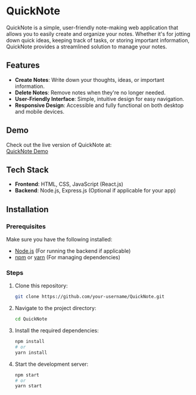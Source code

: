 # QuickNote

QuickNote is a simple, user-friendly note-making web application that allows you to easily create and organize your notes. Whether it's for jotting down quick ideas, keeping track of tasks, or storing important information, QuickNote provides a streamlined solution to manage your notes.

## Features

- **Create Notes**: Write down your thoughts, ideas, or important information.
- **Delete Notes**: Remove notes when they're no longer needed.
- **User-Friendly Interface**: Simple, intuitive design for easy navigation.
- **Responsive Design**: Accessible and fully functional on both desktop and mobile devices.

## Demo

Check out the live version of QuickNote at:  
[QuickNote Demo](https://quicknote-web.netlify.app/)

## Tech Stack

- **Frontend**: HTML, CSS, JavaScript (React.js)
- **Backend**: Node.js, Express.js (Optional if applicable for your app)

## Installation

### Prerequisites

Make sure you have the following installed:

- [Node.js](https://nodejs.org/) (For running the backend if applicable)
- [npm](https://www.npmjs.com/) or [yarn](https://yarnpkg.com/) (For managing dependencies)

### Steps

1. Clone this repository:

   ```bash
   git clone https://github.com/your-username/QuickNote.git
   ```

2. Navigate to the project directory:

    ```bash
    cd QuickNote
    ```

3. Install the required dependencies:

    ```bash
    npm install
    # or
    yarn install
    ```

4. Start the development server:

    ```bash
    npm start
    # or
    yarn start
    ```

    
